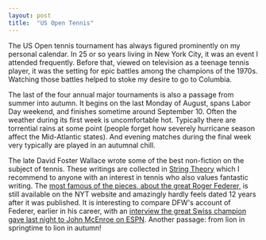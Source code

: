 ```yaml
---
layout: post
title:  "US Open Tennis"
---
```

The US Open tennis tournament has always figured prominently on my personal calendar. In 25 or so years living in New York City, it was an event I attended frequently. Before that, viewed on television as a teenage tennis player, it was the setting for epic battles among the champions of the 1970s. Watching those battles helped to stoke my desire to go to Columbia.

The last of the four annual major tournaments is also a passage from summer into autumn. It begins on the last Monday of August, spans Labor Day weekend, and finishes sometime around September 10.  Often the weather during its first week is uncomfortable hot. Typically there are torrential rains at some point (people forget how severely hurricane season affect the Mid-Atlantic states). And evening matches during the final week very typically are played in an autumnal chill.

The late David Foster Wallace wrote some of the best non-fiction on the subject of tennis. These writings are collected in [String Theory](https://www.amazon.com/String-Theory-Wallace-Library-Publication/dp/1598534807) which I recommend to anyone with an interest in tennis who also values fantastic writing.  The [most famous of the pieces, about the great Roger Federer,](https://www.nytimes.com/2006/08/20/sports/playmagazine/20federer.html) is still available on the NYT website and amazingly hardly feels dated 12 years after it was published. It is interesting to compare DFW's account of Federer, earlier in his career, with an [interview the great Swiss champion gave last night to John McEnroe on ESPN](https://www.express.co.uk/sport/tennis/1010019/Roger-Federer-US-Open-tennis-schedule-2018-John-McEnroe). Another passage: from lion in springtime to lion in autumn!
